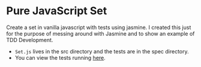 Pure JavaScript Set
===================

Create a set in vanilla javascript with tests using jasmine. I created this just for the purpose of messing around with Jasmine and to show an example of TDD Development.

- ```Set.js``` lives in the src directory and the tests are in the spec directory.
- You can view the tests running [here](http://jfrazelle.github.io/pure-javascript-set/).
